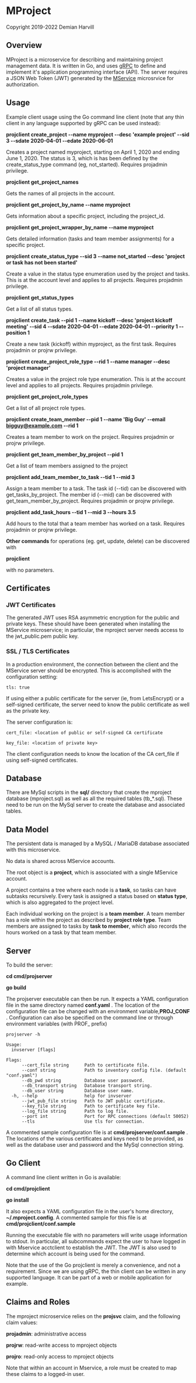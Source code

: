 # MProject

Copyright 2019-2022 Demian Harvill

## Overview

MProject is a microservice for describing and maintaining  project management data.
It is written in Go, and uses [gRPC](https://grpc.io) to define and implement it's application programming interface (API).
The server requires a JSON Web Token (JWT) generated by the [MService](https://github.com/gaterace/mservice) microsrvice
for authorization.

## Usage

Example client usage using the Go command line client (note that any thin client in any language supported by 
gRPC can be used instead):

**projclient create_project --name myproject --desc 'example project' --sid 3 --sdate 2020-04-01 --edate 2020-06-01**

Creates a project named myproject, starting on April 1, 2020 and ending June 1, 2020.  The status is 3, which is 
has been defined by the create_status_type command (eg, not_started). Requires projadmin privilege.

**projclient get_project_names**

Gets the names of all projects in the account.

**projclient get_project_by_name --name myproject**

Gets information about a specific project, including the project_id.

**projclient get_project_wrapper_by_name --name myproject**

Gets detailed information (tasks and team member assignments) for a specific project.

**projclient create_status_type --sid 3  --name not_started --desc 'project or task has not been started'**

Create a value in the status type enumeration used by the project and tasks. This is at the
account level and applies to all projects. Requires projadmin privilege.

**projclient get_status_types**

Get a list of all status types.

**projclient create_task --pid 1 --name kickoff --desc 'project kickoff meeting' --sid 4 --sdate 2020-04-01 --edate 2020-04-01
        --priority 1 --position 1**

Create a new task (kickoff) within myproject, as the first task.  Requires projadmin or projrw privilege.

**projclient create_project_role_type --rid 1  --name manager --desc 'project manager'**

Creates a value in the project role type enumeration. This is at the
account level and applies to all projects. Requires projadmin privilege.

**projclient get_project_role_types**

Get a list of all project role types.

**projclient create_team_member --pid 1 --name 'Big Guy' --email bigguy@example.com --rid 1**

Creates a team member to work on the project. Requires projadmin or projrw privilege.

**projclient get_team_member_by_project --pid 1**

Get a list of team members assigned to the project

**projclient add_team_member_to_task --tid 1 --mid 3**

Assign a team member to a task.  The task id (--tid) can be discovered with get_tasks_by_project. The member id (--mid)
can be discovered with get_team_member_by_project. Requires projadmin or projrw privilege.

**projclient add_task_hours --tid 1 --mid 3 --hours 3.5**

Add hours to the total that a team member has worked on a task. Requires projadmin or projrw privilege.

**Other commands** for operations (eg. get, update, delete) can be discovered with 

**projclient**

with no parameters. 

 
## Certificates

### JWT Certificates
The generated JWT uses RSA asymmetric encryption for the public and private keys. These should have been generated
when installing the MService microservice; in particular, the mproject server needs access to the jwt_public.pem public key.

### SSL / TLS Certificates

In a production environment, the connection between the client and the MService server should be encrypted. This is
accomplished with the configuration setting:

    tls: true

If using either a public certificate for the server (ie, from LetsEncrypt) or a self-signed certificate,  the server need to know the public certificate as
well as the private key. 

The server configuration is:

    cert_file: <location of public or self-signed CA certificate

    key_file: <location of private key>

The client configuration needs to know the location of the CA cert_file if using self-signed certificates.

## Database

There are MySql scripts in the **sql/** directory that create the mproject database (mproject.sql) as well as all
the required tables (tb_*.sql).  These need to be run on the MySql server to create the database and associated tables.

## Data Model

The persistent data is managed by a MySQL / MariaDB database associated with this microservice.

No data is shared across MService accounts.

The root object is a **project**, which is associated with a single MService account.

A project contains a tree where each node is a **task**, so tasks can have subtasks recursively. Every task is
assigned a status based on **status type**, which is also aggregated to the project level.

Each individual working on the project is a **team member**. A team member has a role within the project as described
by **project role type**. Team members are assigned to tasks by **task to member**, which also records the hours
worked on a task by that team member.


## Server

To build the server:

**cd cmd/projserver**
  
**go build**

The projserver executable can then be run.  It expects a YAML configuration file in the same directory named **conf.yaml** .  The location
of the configuration file can be changed with an environment variable,**PROJ_CONF** . Configuration can also be specified on the command
line or through environment variables (with PROF_ prefix)

```
projserver -h

Usage:
  invserver [flags]

Flags:
      --cert_file string      Path to certificate file.
      --conf string           Path to inventory config file. (default "conf.yaml")
      --db_pwd string         Database user password.
      --db_transport string   Database transport string.
      --db_user string        Database user name.
  -h, --help                  help for invserver
      --jwt_pub_file string   Path to JWT public certificate.
      --key_file string       Path to certificate key file.
      --log_file string       Path to log file.
      --port int              Port for RPC connections (default 50052)
      --tls                   Use tls for connection.
```

A commented sample configuration file is at **cmd/projserver/conf.sample** . The locations of the various certificates and 
keys need to be provided, as well as the database user and password and the MySql connection string.

## Go Client

A command line client written in Go is available:

**cd cmd/projclient**

**go install** 
    
It also expects a YAML configuration file in the user's home directory, **~/.mproject.config**. A commented sample for this
file is at **cmd/projclient/conf.sample**

Running the executable file with no parameters will write usage information to stdout.  In particular, all subcommands expect
the user to have logged in with Mservice acctclient to establish the JWT. The JWT is also used to determine which
account is being used for the command.

Note that the use of the Go projclient is merely a convenience, and not a requirement. Since we are using gRPC, the thin client
can be written in any supported language.  It can be part of a web or mobile application for example.


## Claims and Roles ##

The mproject microservice relies on the **projsvc** claim, and the following claim values:

**projadmin**: administrative access

**projrw**: read-write access to mproject objects 

**projro**: read-only access to mproject objects 


Note that within an account in Mservice, a role must be created to map these claims to a logged-in user.

















